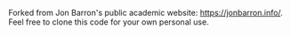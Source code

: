 Forked from Jon Barron's public academic website: https://jonbarron.info/. Feel free to clone this code for your own personal use.
